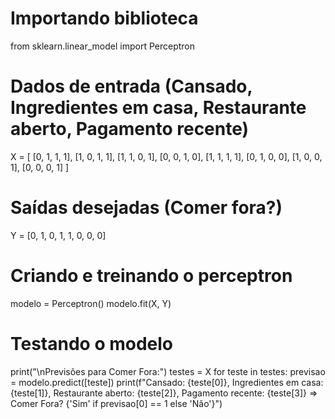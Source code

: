 # Importando biblioteca
from sklearn.linear_model import Perceptron

# Dados de entrada (Cansado, Ingredientes em casa, Restaurante aberto, Pagamento recente)
X = [
    [0, 1, 1, 1], [1, 0, 1, 1], [1, 1, 0, 1], [0, 0, 1, 0], 
    [1, 1, 1, 1], [0, 1, 0, 0], [1, 0, 0, 1], [0, 0, 0, 1]
]

# Saídas desejadas (Comer fora?)
Y = [0, 1, 0, 1, 1, 0, 0, 0]

# Criando e treinando o perceptron
modelo = Perceptron()
modelo.fit(X, Y)

# Testando o modelo
print("\nPrevisões para Comer Fora:")
testes = X
for teste in testes:
    previsao = modelo.predict([teste])
    print(f"Cansado: {teste[0]}, Ingredientes em casa: {teste[1]}, Restaurante aberto: {teste[2]}, Pagamento recente: {teste[3]} => Comer Fora? {'Sim' if previsao[0] == 1 else 'Não'}")
